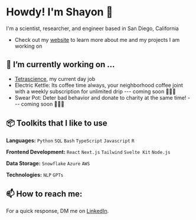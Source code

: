 # Howdy! I'm Shayon 🤠

  I'm a scientist, researcher, and engineer based in San Diego, California

  - Check out my [website](https://shayonkeating.github.io/) to learn more about me and my projects I am working on

## 🌱 I’m currently working on ...

  - [Tetrascience](https://www.tetrascience.com/), my current day job
  - Electric Kettle: Its coffee time always, your neighborhood coffee joint with a weekly subscription for unlimited drip --- coming soon 👨🏻‍💻
  - Swear Pot: Deter bad behavior and donate to charity at the same time! --- coming soon 👨🏻‍💻

## 📦 Toolkits that I like to use

  **Languages:** `Python` `SQL` `Bash` `TypeScript` `Javascript` `R` 

  **Frontend Development:** `React` `Next.js` `Tailwind` `Svelte Kit` `Node.js`

  **Data Storage:** `Snowflake` `Azure` `AWS`

  **Technologies:** `NLP` `GPTs`

## 📫 How to reach me:

  For a quick response, DM me on [LinkedIn](https://www.linkedin.com/in/shayonkeating/). 

<!--
- 🔭 I’m currently working on ...
- 🌱 I’m currently learning ...
- 👯 I’m looking to collaborate on ...
- 💬 Ask me about ...
- ⚡ Fun fact: ... 
-->

